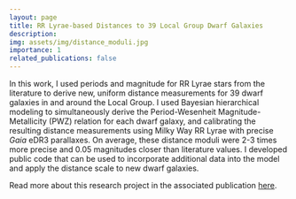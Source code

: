 ```yaml
---
layout: page
title: RR Lyrae-based Distances to 39 Local Group Dwarf Galaxies
description:
img: assets/img/distance_moduli.jpg
importance: 1
related_publications: false
---
```


In this work, I used periods and magnitude for RR Lyrae stars from the literature to derive new, uniform distance measurements for 39 dwarf galaxies in and around the Local Group. I used Bayesian hierarchical modeling to simultaneously derive the Period-Wesenheit Magnitude-Metallicity (PWZ) relation for each dwarf galaxy, and calibrating the resulting distance measurements using Milky Way RR Lyrae with precise _Gaia_ eDR3 parallaxes. On average, these distance moduli were 2-3 times more precise and 0.05 magnitudes closer than literature values. I developed public code that can be used to incorporate additional data into the model and apply the distance scale to new dwarf galaxies.

Read more about this research project in the associated publication [here](https://ui.adsabs.harvard.edu/abs/2022ApJ...932...19N/abstract). 
